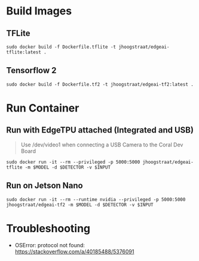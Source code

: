 # Build Images
## TFLite
```
sudo docker build -f Dockerfile.tflite -t jhoogstraat/edgeai-tflite:latest .
```
## Tensorflow 2
```
sudo docker build -f Dockerfile.tf2 -t jhoogstraat/edgeai-tf2:latest .
```

# Run Container
## Run with EdgeTPU attached (Integrated and USB)
> Use /dev/video1 when connecting a USB Camera to the Coral Dev Board
```
sudo docker run -it --rm --privileged -p 5000:5000 jhoogstraat/edgeai-tflite -m $MODEL -d $DETECTOR -v $INPUT
```

## Run on Jetson Nano
```
sudo docker run -it --rm --runtime nvidia --privileged -p 5000:5000 jhoogstraat/edgeai-tf2 -m $MODEL -d $DETECTOR -v $INPUT
```

# Troubleshooting
- OSError: protocol not found: https://stackoverflow.com/a/40185488/5376091


